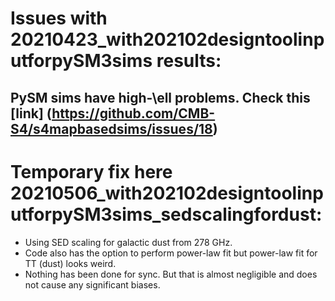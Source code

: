 # Issues with 20210423_with202102designtoolinputforpySM3sims results:
## PySM sims have high-\ell problems. Check this [link] (https://github.com/CMB-S4/s4mapbasedsims/issues/18)

# Temporary fix here 20210506_with202102designtoolinputforpySM3sims_sedscalingfordust:
* Using SED scaling for galactic dust from 278 GHz. 
* Code also has the option to perform power-law fit but power-law fit for TT (dust) looks weird.
* Nothing has been done for sync. But that is almost negligible and does not cause any significant biases.

